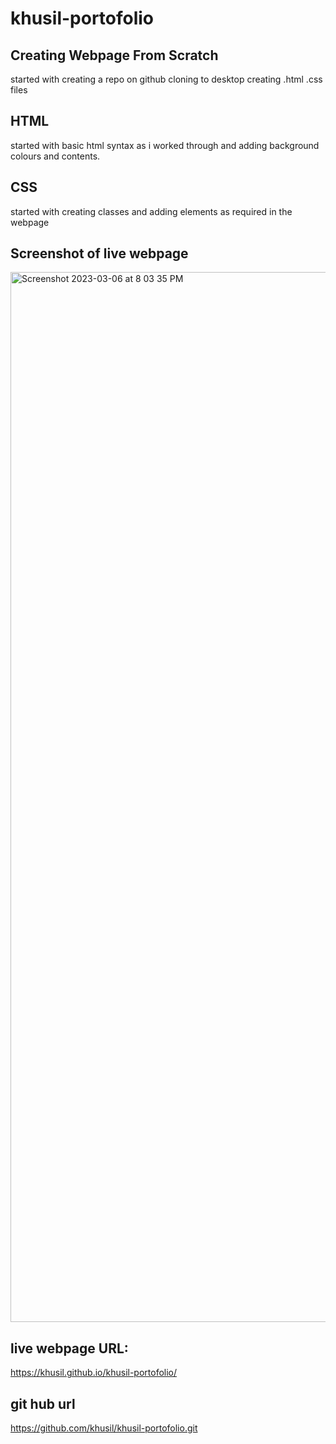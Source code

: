 # khusil-portofolio
## Creating Webpage From Scratch

started with creating a repo on github
cloning to desktop
creating .html .css files

## HTML

started with basic html syntax as i worked through and adding background colours and contents.

## CSS 
started with creating classes and adding elements as required in the webpage

## Screenshot of live webpage


<img width="1680" alt="Screenshot 2023-03-06 at 8 03 35 PM" src="https://user-images.githubusercontent.com/123524789/223292348-5b9a9dcc-5126-4347-9c5a-7d6dfc353e12.png">
 
 
 
## live webpage URL:
https://khusil.github.io/khusil-portofolio/

## git hub url

https://github.com/khusil/khusil-portofolio.git






